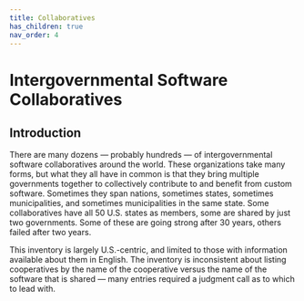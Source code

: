```yaml
---
title: Collaboratives
has_children: true
nav_order: 4
---
```


# Intergovernmental Software Collaboratives

## Introduction

There are many dozens — probably hundreds — of intergovernmental software collaboratives around the world. These organizations take many forms, but what they all have in common is that they bring multiple governments together to collectively contribute to and benefit from custom software. Sometimes they span nations, sometimes states, sometimes municipalities, and sometimes municipalities in the same state. Some collaboratives have all 50 U.S. states as members, some are shared by just two governments. Some of these are going strong after 30 years, others failed after two years.

This inventory is largely U.S.-centric, and limited to those with information available about them in English. The inventory is inconsistent about listing cooperatives by the name of the cooperative versus the name of the software that is shared — many entries required a judgment call as to which to lead with.
